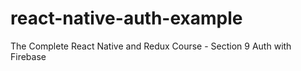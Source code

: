 # react-native-auth-example
The Complete React Native and Redux Course - Section 9 Auth with Firebase
